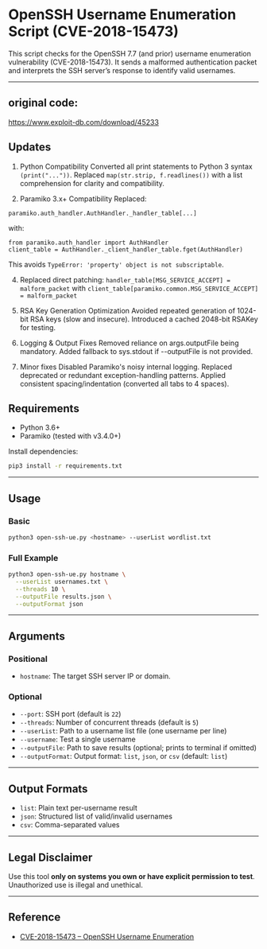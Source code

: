 # OpenSSH Username Enumeration Script (CVE-2018-15473)

This script checks for the OpenSSH 7.7 (and prior) username enumeration vulnerability (CVE-2018-15473).
It sends a malformed authentication packet and interprets the SSH server’s response to identify valid usernames.

---

## original code:
https://www.exploit-db.com/download/45233

## Updates

1. Python Compatibility
Converted all print statements to Python 3 syntax `(print("..."))`.
Replaced `map(str.strip, f.readlines())` with a list comprehension for clarity and compatibility.

2. Paramiko 3.x+ Compatibility
Replaced:
```
paramiko.auth_handler.AuthHandler._handler_table[...]
```
with:
```
from paramiko.auth_handler import AuthHandler
client_table = AuthHandler._client_handler_table.fget(AuthHandler)
```
This avoids `TypeError: 'property' object is not subscriptable`.

4. Replaced direct patching:
`handler_table[MSG_SERVICE_ACCEPT] = malform_packet`
with
`client_table[paramiko.common.MSG_SERVICE_ACCEPT] = malform_packet`

5. RSA Key Generation Optimization
Avoided repeated generation of 1024-bit RSA keys (slow and insecure).
Introduced a cached 2048-bit RSAKey for testing.

6. Logging & Output Fixes
Removed reliance on args.outputFile being mandatory.
Added fallback to sys.stdout if --outputFile is not provided.

7. Minor fixes
Disabled Paramiko's noisy internal logging.
Replaced deprecated or redundant exception-handling patterns.
Applied consistent spacing/indentation (converted all tabs to 4 spaces).

## Requirements

- Python 3.6+
- Paramiko (tested with v3.4.0+)

Install dependencies:
```bash
pip3 install -r requirements.txt
```

---

## Usage

### Basic
```bash
python3 open-ssh-ue.py <hostname> --userList wordlist.txt
```

### Full Example
```bash
python3 open-ssh-ue.py hostname \
  --userList usernames.txt \
  --threads 10 \
  --outputFile results.json \
  --outputFormat json
```

---

## Arguments

### Positional
- `hostname`: The target SSH server IP or domain.

### Optional
- `--port`: SSH port (default is `22`)
- `--threads`: Number of concurrent threads (default is `5`)
- `--userList`: Path to a username list file (one username per line)
- `--username`: Test a single username
- `--outputFile`: Path to save results (optional; prints to terminal if omitted)
- `--outputFormat`: Output format: `list`, `json`, or `csv` (default: `list`)

---

## Output Formats

- `list`: Plain text per-username result
- `json`: Structured list of valid/invalid usernames
- `csv`: Comma-separated values

---

## Legal Disclaimer

Use this tool **only on systems you own or have explicit permission to test**.
Unauthorized use is illegal and unethical.

---

## Reference

- [CVE-2018-15473 – OpenSSH Username Enumeration](https://nvd.nist.gov/vuln/detail/CVE-2018-15473)
